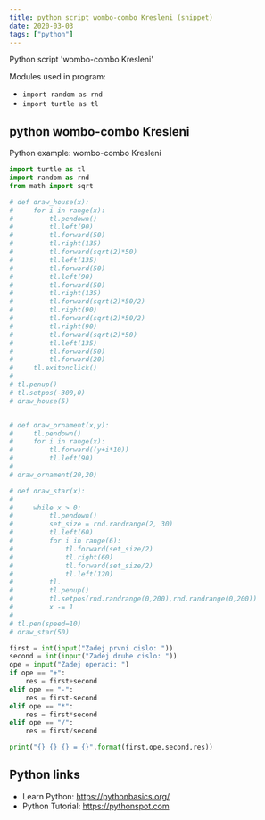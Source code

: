 ```yaml
---
title: python script wombo-combo Kresleni (snippet)
date: 2020-03-03
tags: ["python"]
---
```

Python script 'wombo-combo Kresleni'


Modules used in program: 
* `import random as rnd`
* `import turtle as tl`

## python wombo-combo Kresleni

Python example: wombo-combo Kresleni

```python
import turtle as tl
import random as rnd
from math import sqrt

# def draw_house(x):
#     for i in range(x):
#         tl.pendown()
#         tl.left(90)
#         tl.forward(50)
#         tl.right(135)
#         tl.forward(sqrt(2)*50)
#         tl.left(135)
#         tl.forward(50)
#         tl.left(90)
#         tl.forward(50)
#         tl.right(135)
#         tl.forward(sqrt(2)*50/2)
#         tl.right(90)
#         tl.forward(sqrt(2)*50/2)
#         tl.right(90)
#         tl.forward(sqrt(2)*50)
#         tl.left(135)
#         tl.forward(50)
#         tl.forward(20)
#     tl.exitonclick()
#
# tl.penup()
# tl.setpos(-300,0)
# draw_house(5)


# def draw_ornament(x,y):
#     tl.pendown()
#     for i in range(x):
#         tl.forward((y+i*10))
#         tl.left(90)
#
# draw_ornament(20,20)

# def draw_star(x):
#
#     while x > 0:
#         tl.pendown()
#         set_size = rnd.randrange(2, 30)
#         tl.left(60)
#         for i in range(6):
#             tl.forward(set_size/2)
#             tl.right(60)
#             tl.forward(set_size/2)
#             tl.left(120)
#         tl.
#         tl.penup()
#         tl.setpos(rnd.randrange(0,200),rnd.randrange(0,200))
#         x -= 1
#
# tl.pen(speed=10)
# draw_star(50)

first = int(input("Zadej prvni cislo: "))
second = int(input("Zadej druhe cislo: "))
ope = input("Zadej operaci: ")
if ope == "+":
    res = first+second
elif ope == "-":
    res = first-second
elif ope == "*":
    res = first*second
elif ope == "/":
    res = first/second

print("{} {} {} = {}".format(first,ope,second,res))

```

## Python links

- Learn Python: https://pythonbasics.org/
- Python Tutorial: https://pythonspot.com
